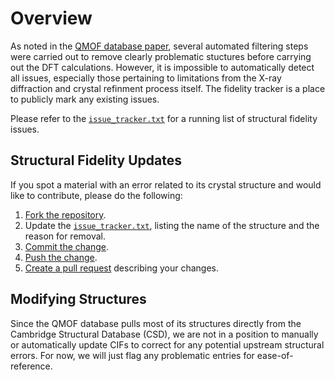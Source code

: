 # Overview
As noted in the [QMOF database paper](https://doi.org/10.1016/j.matt.2021.02.015), several automated filtering steps were carried out to remove clearly problematic stuctures before carrying out the DFT calculations. However, it is impossible to automatically detect all issues, especially those pertaining to limitations from the X-ray diffraction and crystal refinment process itself. The fidelity tracker is a place to publicly mark any existing issues.

Please refer to the [`issue_tracker.txt`](https://github.com/arosen93/QMOF/blob/main/fidelity_tracker/issue_tracker.txt) for a running list of structural fidelity issues.

## Structural Fidelity Updates
If you spot a material with an error related to its crystal structure and would like to contribute, please do the following:

1. [Fork the repository](https://docs.github.com/en/free-pro-team@latest/github/getting-started-with-github/fork-a-repo).
2. Update the [`issue_tracker.txt`](https://github.com/arosen93/QMOF/blob/main/fidelity_tracker/issue_tracker.txt), listing the name of the structure and the reason for removal.
3. [Commit the change](https://docs.github.com/en/free-pro-team@latest/desktop/contributing-and-collaborating-using-github-desktop/committing-and-reviewing-changes-to-your-project).
4. [Push the change](https://docs.github.com/en/free-pro-team@latest/desktop/contributing-and-collaborating-using-github-desktop/pushing-changes-to-github).
5. [Create a pull request](https://docs.github.com/en/free-pro-team@latest/github/collaborating-with-issues-and-pull-requests/creating-a-pull-request) describing your changes.

## Modifying Structures
Since the QMOF database pulls most of its structures directly from the Cambridge Structural Database (CSD), we are not in a position to manually or automatically update CIFs to correct for any potential upstream structural errors. For now, we will just flag any problematic entries for ease-of-reference.
